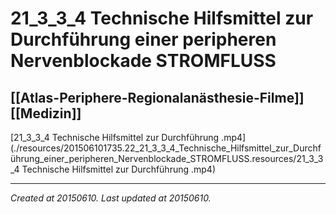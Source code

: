 # 21_3_3_4 Technische Hilfsmittel zur Durchführung einer peripheren Nervenblockade STROMFLUSS
 [[Atlas-Periphere-Regionalanästhesie-Filme]] [[Medizin]] 
---



[21\_3\_3\_4 Technische Hilfsmittel zur Durchführung .mp4](./resources/201506101735.22_21_3_3_4_Technische_Hilfsmittel_zur_Durchführung_einer_peripheren_Nervenblockade_STROMFLUSS.resources/21_3_3_4 Technische Hilfsmittel zur Durchführung .mp4)

---

_Created at 20150610._
_Last updated at 20150610._



